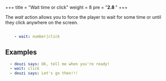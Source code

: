 +++
title = "Wait time or click"
weight = 8
pre = "<b>2.8 </b>"
+++

The _wait_ action allows you to force the player to wait for some time or until they click anywhere on the screen.

```yaml
    
    - wait: number|click

```

## Examples
```yaml  
  - deuzi says: Ok, tell me when you're ready!
  - wait: click
  - deuzi says: Let's go then!!!
```